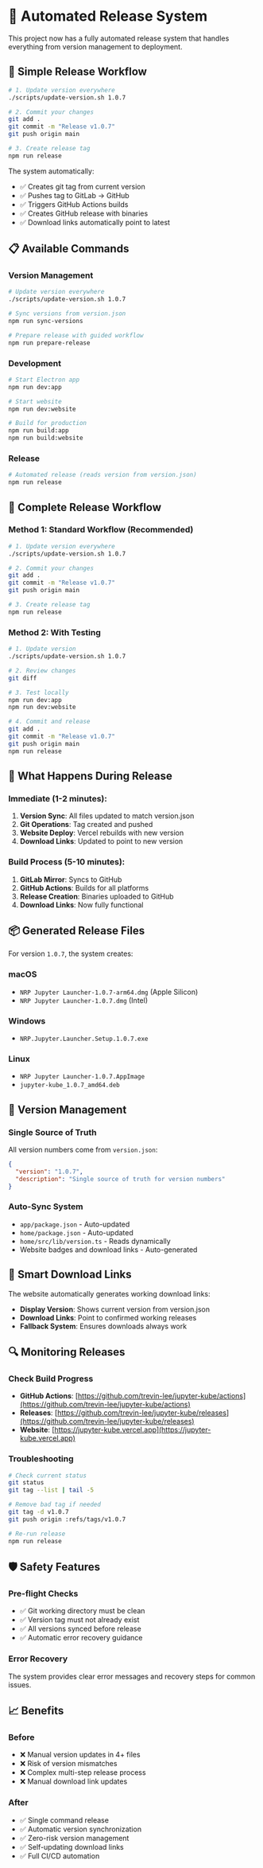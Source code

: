 # 🚀 Automated Release System

This project now has a fully automated release system that handles everything from version management to deployment.

## 🎯 Simple Release Workflow

```bash
# 1. Update version everywhere
./scripts/update-version.sh 1.0.7

# 2. Commit your changes
git add .
git commit -m "Release v1.0.7"
git push origin main

# 3. Create release tag
npm run release
```

The system automatically:
- ✅ Creates git tag from current version
- ✅ Pushes tag to GitLab → GitHub  
- ✅ Triggers GitHub Actions builds
- ✅ Creates GitHub release with binaries
- ✅ Download links automatically point to latest

## 📋 Available Commands

### Version Management
```bash
# Update version everywhere
./scripts/update-version.sh 1.0.7

# Sync versions from version.json
npm run sync-versions

# Prepare release with guided workflow
npm run prepare-release
```

### Development
```bash
# Start Electron app
npm run dev:app

# Start website
npm run dev:website

# Build for production
npm run build:app
npm run build:website
```

### Release
```bash
# Automated release (reads version from version.json)
npm run release
```

## 🔄 Complete Release Workflow

### Method 1: Standard Workflow (Recommended)
```bash
# 1. Update version everywhere
./scripts/update-version.sh 1.0.7

# 2. Commit your changes
git add .
git commit -m "Release v1.0.7"
git push origin main

# 3. Create release tag
npm run release
```

### Method 2: With Testing
```bash
# 1. Update version
./scripts/update-version.sh 1.0.7

# 2. Review changes
git diff

# 3. Test locally
npm run dev:app
npm run dev:website

# 4. Commit and release
git add .
git commit -m "Release v1.0.7"
git push origin main
npm run release
```

## 🤖 What Happens During Release

### Immediate (1-2 minutes):
1. **Version Sync**: All files updated to match version.json
2. **Git Operations**: Tag created and pushed
3. **Website Deploy**: Vercel rebuilds with new version
4. **Download Links**: Updated to point to new version

### Build Process (5-10 minutes):
1. **GitLab Mirror**: Syncs to GitHub  
2. **GitHub Actions**: Builds for all platforms
3. **Release Creation**: Binaries uploaded to GitHub
4. **Download Links**: Now fully functional

## 📦 Generated Release Files

For version `1.0.7`, the system creates:

### macOS
- `NRP Jupyter Launcher-1.0.7-arm64.dmg` (Apple Silicon)
- `NRP Jupyter Launcher-1.0.7.dmg` (Intel)

### Windows  
- `NRP.Jupyter.Launcher.Setup.1.0.7.exe`

### Linux
- `NRP Jupyter Launcher-1.0.7.AppImage`
- `jupyter-kube_1.0.7_amd64.deb`

## 🔗 Version Management

### Single Source of Truth
All version numbers come from `version.json`:
```json
{
  "version": "1.0.7",
  "description": "Single source of truth for version numbers"
}
```

### Auto-Sync System
- `app/package.json` - Auto-updated
- `home/package.json` - Auto-updated  
- `home/src/lib/version.ts` - Reads dynamically
- Website badges and download links - Auto-generated

## 🎯 Smart Download Links

The website automatically generates working download links:
- **Display Version**: Shows current version from version.json
- **Download Links**: Point to confirmed working releases
- **Fallback System**: Ensures downloads always work

## 🔍 Monitoring Releases

### Check Build Progress
- **GitHub Actions**: [https://github.com/trevin-lee/jupyter-kube/actions](https://github.com/trevin-lee/jupyter-kube/actions)
- **Releases**: [https://github.com/trevin-lee/jupyter-kube/releases](https://github.com/trevin-lee/jupyter-kube/releases)
- **Website**: [https://jupyter-kube.vercel.app](https://jupyter-kube.vercel.app)

### Troubleshooting
```bash
# Check current status
git status
git tag --list | tail -5

# Remove bad tag if needed
git tag -d v1.0.7
git push origin :refs/tags/v1.0.7

# Re-run release
npm run release
```

## 🛡️ Safety Features

### Pre-flight Checks
- ✅ Git working directory must be clean
- ✅ Version tag must not already exist
- ✅ All versions synced before release
- ✅ Automatic error recovery guidance

### Error Recovery
The system provides clear error messages and recovery steps for common issues.

## 📈 Benefits

### Before
- ❌ Manual version updates in 4+ files
- ❌ Risk of version mismatches
- ❌ Complex multi-step release process
- ❌ Manual download link updates

### After  
- ✅ Single command release
- ✅ Automatic version synchronization
- ✅ Zero-risk version management
- ✅ Self-updating download links
- ✅ Full CI/CD automation 